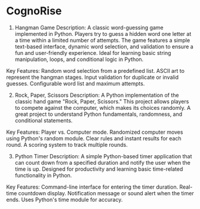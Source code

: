 # CognoRise

1.  Hangman Game
     Description:
     A classic word-guessing game implemented in Python. Players try to guess a hidden word one letter at a time within a limited number of attempts. The game features a 
    simple text-based interface, dynamic word selection, and validation to ensure a fun and user-friendly experience. Ideal for learning basic string manipulation, loops, and 
    conditional logic in Python.

Key Features:
Random word selection from a predefined list.
ASCII art to represent the hangman stages.
Input validation for duplicate or invalid guesses.
Configurable word list and maximum attempts.


2.  Rock, Paper, Scissors
    Description:
    A Python implementation of the classic hand game "Rock, Paper, Scissors." This project allows players to compete against the computer, which makes its choices randomly. 
    A great project to understand Python fundamentals, randomness, and conditional statements.

Key Features:
Player vs. Computer mode.
Randomized computer moves using Python's random module.
Clear rules and instant results for each round.
A scoring system to track multiple rounds.


3.   Python Timer
      Description:
      A simple Python-based timer application that can count down from a specified duration and notify the user when the time is up. Designed for productivity and learning 
      basic time-related functionality in Python.

Key Features:
Command-line interface for entering the timer duration.
Real-time countdown display.
Notification message or sound alert when the timer ends.
Uses Python's time module for accuracy.

